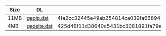 |    Size   |     DL  | sha512sum |
|  ---  |  ---  |  ---  |
| 11MB | [geoip.dat](https://cdn.jsdelivr.net/gh/googleians/Rules@main/geoip.dat) | 4fa2cc32445e49ab254814ca039fa668943ef3099d744bda78edb07e356da15685b5f8d9546eb9ca6f7180615a23ad4f8a70cdcf6314cf232733a0d17aaa8716 |
| 4MB | [geosite.dat](https://cdn.jsdelivr.net/gh/googleians/Rules@main/geosite.dat) | 425d46f11d38640c5431bc3081891fa79e46ae6c15bd04965d46d1d274b13075d9f4acc2e67567d8f81979666b2f26eb094fef2d1ce209ef338ce752fa0dada9 |
